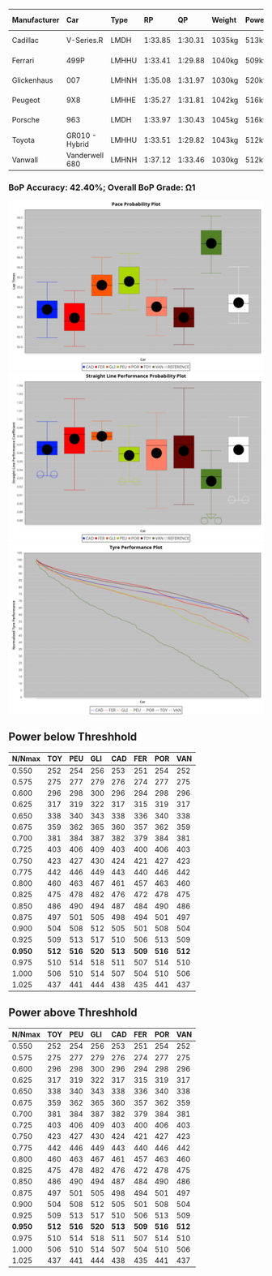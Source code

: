 |Manufacturer|Car|Type|RP|QP|Weight|Power¹|Threshhold|PINC|Power²|E/Stint|AVG Vmax|FDS|RDLC|L/Stint|BOP-Grade|ModelAccuracy|ModelPoints|Match%|
|:-|:-|:-|:-|:-|:-|:-|:-|:-|:-|:-|:-|:-|:-|:-|:-|:-|:-|:-|
|Cadillac|V-Series.R|LMDH|1:33.85|1:30.31|1035kg|513kw|0.0kph|0%|513kw|886MJ|293.70kph-316.70kph|-|1.02|40|-E1|98.38%|1765|58.46%|
|Ferrari|499P|LMHHU|1:33.41|1:29.88|1040kg|509kw|0.0kph|0%|509kw|888MJ|297.95kph-319.19kph|190kph|1.05|40|-Ω1|92.24%|2247|35.05%|
|Glickenhaus|007|LMHNH|1:35.08|1:31.97|1030kg|520kw|0.0kph|0%|520kw|913MJ|303.15kph-314.36kph|-|0.96|40|+D2|96.18%|554|60.32%|
|Peugeot|9X8|LMHHE|1:35.27|1:31.81|1042kg|516kw|0.0kph|0%|516kw|908MJ|293.74kph-315.80kph|150kph|1.02|40|+D1|87.65%|1795|68.28%|
|Porsche|963|LMDH|1:33.97|1:30.43|1045kg|516kw|0.0kph|0%|516kw|898MJ|295.04kph-317.16kph|-|1.01|40|-D1|96.81%|5438|65.45%|
|Toyota|GR010 - Hybrid|LMHHU|1:33.51|1:29.82|1043kg|512kw|0.0kph|0%|512kw|902MJ|295.47kph-325.74kph|190kph|1.05|40|-Ω1|86.04%|1751|42.29%|
|Vanwall|Vanderwell 680|LMHNH|1:37.12|1:33.46|1030kg|512kw|0.0kph|0%|512kw|894MJ|288.22kph-309.50kph|-|1.01|40|+Ω2|91.42%|501|-33.07%|

### BoP Accuracy: 42.40%; Overall BoP Grade: Ω1
![](BOP/WECTEC/PORTIMAO/PREDEFINED/IMG/OFFICIAL.png)![](BOP/WECTEC/PORTIMAO/PREDEFINED/IMG/OFFICIAL_sp.png)![](BOP/WECTEC/PORTIMAO/PREDEFINED/IMG/OFFICIAL_tw.png)
## Power below Threshhold
|N/Nmax|TOY|PEU|GLI|CAD|FER|POR|VAN|
|:-|:-|:-|:-|:-|:-|:-|:-|
|0.550|252|254|256|253|251|254|252|
|0.575|275|277|279|276|274|277|275|
|0.600|296|298|300|296|294|298|296|
|0.625|317|319|322|317|315|319|317|
|0.650|338|340|343|338|336|340|338|
|0.675|359|362|365|360|357|362|359|
|0.700|381|384|387|382|379|384|381|
|0.725|403|406|409|403|400|406|403|
|0.750|423|427|430|424|421|427|423|
|0.775|442|446|449|443|440|446|442|
|0.800|460|463|467|461|457|463|460|
|0.825|475|478|482|476|472|478|475|
|0.850|486|490|494|487|484|490|486|
|0.875|497|501|505|498|494|501|497|
|0.900|504|508|512|505|501|508|504|
|0.925|509|513|517|510|506|513|509|
|**0.950**|**512**|**516**|**520**|**513**|**509**|**516**|**512**|
|0.975|510|514|518|511|507|514|510|
|1.000|506|510|514|507|504|510|506|
|1.025|437|441|444|438|435|441|437|

## Power above Threshhold
|N/Nmax|TOY|PEU|GLI|CAD|FER|POR|VAN|
|:-|:-|:-|:-|:-|:-|:-|:-|
|0.550|252|254|256|253|251|254|252|
|0.575|275|277|279|276|274|277|275|
|0.600|296|298|300|296|294|298|296|
|0.625|317|319|322|317|315|319|317|
|0.650|338|340|343|338|336|340|338|
|0.675|359|362|365|360|357|362|359|
|0.700|381|384|387|382|379|384|381|
|0.725|403|406|409|403|400|406|403|
|0.750|423|427|430|424|421|427|423|
|0.775|442|446|449|443|440|446|442|
|0.800|460|463|467|461|457|463|460|
|0.825|475|478|482|476|472|478|475|
|0.850|486|490|494|487|484|490|486|
|0.875|497|501|505|498|494|501|497|
|0.900|504|508|512|505|501|508|504|
|0.925|509|513|517|510|506|513|509|
|**0.950**|**512**|**516**|**520**|**513**|**509**|**516**|**512**|
|0.975|510|514|518|511|507|514|510|
|1.000|506|510|514|507|504|510|506|
|1.025|437|441|444|438|435|441|437|
